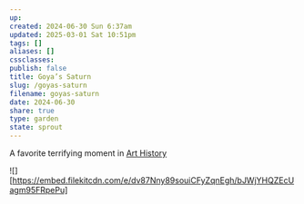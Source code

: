 ```yaml
---
up: 
created: 2024-06-30 Sun 6:37am
updated: 2025-03-01 Sat 10:51pm
tags: []
aliases: []
cssclasses: 
publish: false
title: Goya’s Saturn
slug: /goyas-saturn
filename: goyas-saturn
date: 2024-06-30
share: true
type: garden
state: sprout
---
```


A favorite terrifying moment in [Art History](art-history)

![][https://embed.filekitcdn.com/e/dv87Nny89souiCFyZqnEgh/bJWjYHQZEcUagm95FRpePu]

